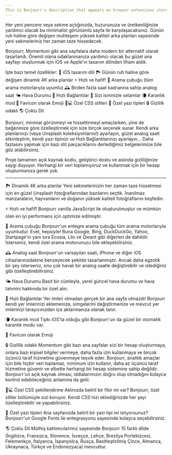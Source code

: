 ```yaml
---
This is Bonjourr's description that appears on browser extensions stores.
---
```


Her yeni pencere veya sekme açtığınızda, huzurunuza ve üretkenliğinize yardımcı olacak bu minimalist görünümlü sayfa ile karşılaşacaksınız. Günün ruh haline göre değişen muhteşem yüksek kaliteli arka planları sayesinde yeni sekmeleriniz her zaman taze hissedecek.

Bonjourr, Momentum gibi ana sayfalara daha modern bir alternatif olarak tasarlandı. Önemli olana odaklanmanıza yardımcı olacak bu güzel ana sayfayı oluşturmak için iOS ve Apple'ın tasarım dilinden ilham aldık.

İşte bazı temel özellikler:
🍏 iOS tasarım dili
🏞 Günün ruh haline göre değişen dinamik 4K arka planlar
⚡️ Hızlı ve hafif!
🔎 Arama çubuğu (tüm arama motorlarıyla uyumlu)
🕰 Birden fazla saat kadranına sahip analog saat
🌤 Hava Durumu
🔗 Hızlı Bağlantılar
👋 Sizi isminizle selamlar
🌘 Karanlık mod
🥖 Favicon olarak Emoji
🧑💻 Özel CSS stilleri
📝 Özel yazı tipleri
🔒 Gizlilik odaklı
🌎 Çoklu Dil

Bonjourr, minimal görünmeyi ve hissettirmeyi amaçlarken, yine de beğeninize göre özelleştirmek için size birçok seçenek sunar. Kendi arka planlarınızı (veya Unsplash koleksiyonlarını!) ayarlayın, güzel analog saati etkinleştirin, kendi yazı tipinizi ve Hızlı Bağlantılarınızı ayarlayın... Daha fazlasını yapmak için bazı stil parçacıklarını derlediğimiz belgelerimize bile göz atabilirsiniz.

Proje tamamen açık kaynak kodlu, geliştirici dostu ve aslında gizliliğinize saygı duyuyor. Herhangi bir veri toplamıyoruz ve kullanmak için bir hesap oluşturmanıza gerek yok.

---

🏞 Dinamik 4K arka planlar
Yeni sekmelerinizin her zaman taze hissetmesi için en güzel Unsplash fotoğraflarından bazılarını seçtik. İnanılmaz manzaraların, hayvanların ve doğanın yüksek kaliteli fotoğraflarını keşfedin.

⚡️ Hızlı ve hafif!
Bonjourr vanilla JavaScript ile oluşturulmuştur ve mümkün olan en iyi performans için optimize edilmiştir.

🔎 Arama çubuğu
Bonjourr'un entegre arama çubuğu tüm arama motorlarıyla uyumludur. Evet, hepsiyle! Buna Google, Bing, DuckDuckGo, Yahoo, Startpage'in yanı sıra Ecosia, Lilo ve Qwant gibi diğerleri de dahildir. İsterseniz, kendi özel arama motorunuzu bile ekleyebilirsiniz.

🕰 Analog saat
Bonjourr'un varsayılan saati, iPhone ve diğer iOS cihazlarınızdakine benzeyecek şekilde tasarlanmıştır. Ancak daha egzotik bir şey isterseniz, onu çok havalı bir analog saatle değiştirebilir ve istediğiniz gibi özelleştirebilirsiniz.

🌤 Hava Durumu
Basit bir cümleyle, yerel güncel hava durumu ve hava tahmini hakkında bir özet alın.

🔗 Hızlı Bağlantılar
Yer imleri olmadan gerçek bir ana sayfa olmazdı! Bonjourr kendi yer imlerinizi eklemenize, simgelerini değiştirmenize ve mevcut yer imlerinizi tarayıcınızdan içe aktarmanıza olanak tanır.

🌘 Karanlık mod
Tıpkı iOS'ta olduğu gibi Bonjourr'un da güzel bir otomatik karanlık modu var.

🥖 Favicon olarak Emoji

🔒 Gizlilik odaklı
Momentum gibi bazı ana sayfalar sizi bir hesap oluşturmaya, onlara bazı kişisel bilgiler vermeye, daha fazla izin kullanmaya ve birçok üçüncü taraf hizmetine güvenmeye teşvik eder. Bonjourr, analitik amaçlar için bile hiçbir veri toplamaz, minimum izin kullanır, daha az üçüncü taraf hizmetine güvenir ve elbette herhangi bir hesap sistemine sahip değildir. Bonjourr'un açık kaynak olması, iddialarımızın doğru olup olmadığını kolayca kontrol edebileceğiniz anlamına da gelir.

🧑💻 Özel CSS şekillendirme
Aklınızda belirli bir fikir mi var? Bonjourr, özel stiller bölümüyle sizi koruyor. Kendi CSS'nizi eklediğinizde her şeyi özelleştirebilir ve yapabilirsiniz.

📝 Özel yazı tipleri
Ana sayfanızda belirli bir yazı tipi mi istiyorsunuz? Bonjourr'un Google Fonts ile entegrasyonu sayesinde kolayca seçebilirsiniz.

🌎 Çoklu Dil
Müthiş katılımcılarımız sayesinde Bonjourr 15 farklı dilde (İngilizce, Fransızca, Slovence, İsveççe, Lehçe, Brezilya Portekizcesi, Felemenkçe, İtalyanca, İspanyolca, Rusça, Basitleştirilmiş Çince, Almanca, Ukraynaca, Türkçe ve Endonezyaca) mevcuttur.
